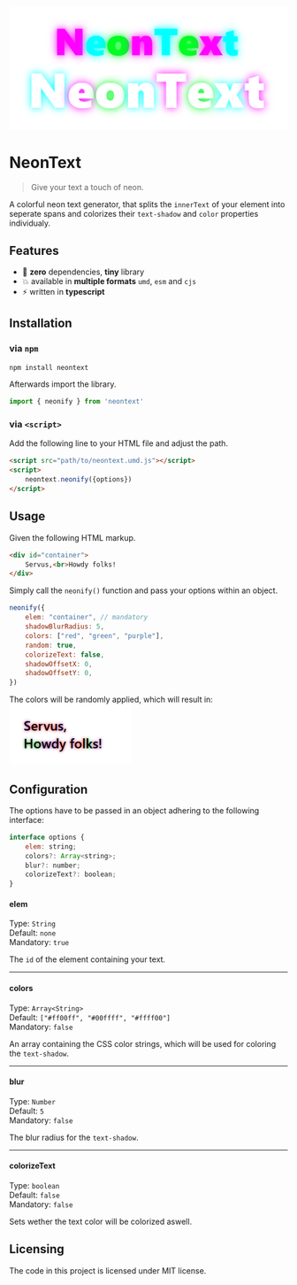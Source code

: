 ![neonified text](maintext.png)
# NeonText
> Give your text a touch of neon.

A colorful neon text generator, that splits the `innerText` of your element into seperate spans and colorizes their `text-shadow` and `color` properties individualy.

## Features

 - :rocket: **zero** dependencies, **tiny** library
 - :boom: available in **multiple formats**  `umd`, `esm` and `cjs`
 - :zap: written in **typescript**

## Installation

### via `npm`

```shell
npm install neontext
```
Afterwards import the library.
```js
import { neonify } from 'neontext'
```
### via `<script>`
Add the following line to your HTML file and adjust the path.
```html
<script src="path/to/neontext.umd.js"></script>
<script>
    neontext.neonify({options})
</script>
```
## Usage

 Given the following HTML markup.
```html
<div id="container">
    Servus,<br>Howdy folks!
</div>
```
 Simply call the `neonify()` function and pass your options within an object.
```js
neonify({ 
    elem: "container", // mandatory
    shadowBlurRadius: 5,
    colors: ["red", "green", "purple"],
    random: true,
    colorizeText: false,
    shadowOffsetX: 0,
    shadowOffsetY: 0,
})
```
The colors will be randomly applied, which will result in:  
![rainbowified text](text-rainbowified.png)

## Configuration
The options have to be passed in an object adhering to the following interface:
```js
interface options {
    elem: string;
    colors?: Array<string>;
    blur?: number;
    colorizeText?: boolean;
}
```
#### elem
Type: `String`  
Default: `none`  
Mandatory: `true`

The `id` of the element containing your text.

---
#### colors
Type: `Array<String>`  
Default: `["#ff00ff", "#00ffff", "#ffff00"]`  
Mandatory: `false`

An array containing the CSS color strings, which will be used for coloring the `text-shadow`.

---
#### blur
Type: `Number`  
Default: `5`  
Mandatory: `false`

The blur radius for the `text-shadow`.

---
#### colorizeText
Type: `boolean`  
Default: `false`  
Mandatory: `false`

Sets wether the text color will be colorized aswell.

## Licensing

The code in this project is licensed under MIT license.